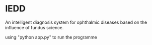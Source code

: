 # IEDD
An intelligent diagnosis system for ophthalmic diseases based on the influence of fundus science.

using "python app.py" to run the programme
